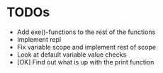 # TODOs

- Add exe()-functions to the rest of the functions
- Implement repl
- Fix variable scope and implement rest of scope
- Look at default variable value checks
- [OK] Find out what is up with the print function
